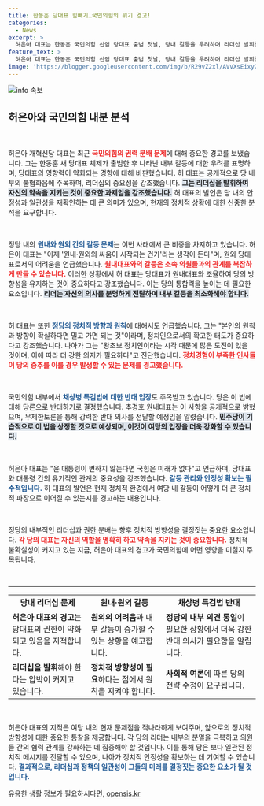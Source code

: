 ```yaml
---
title: 한동훈 당대표 힘빼기…국민의힘의 위기 경고!
categories:
  - News
excerpt: >
  허은아 대표는 한동훈 국민의힘 신임 당대표 출범 첫날, 당내 갈등을 우려하며 리더십 발휘를 촉구했다. 원내·원외 차이를 무시하면 암울한 미래가 올 것이라 경고하며, 약속 이행의 중요성을 강조했다.
feature_text: >
  허은아 대표는 한동훈 국민의힘 신임 당대표 출범 첫날, 당내 갈등을 우려하며 리더십 발휘를 촉구했다. 원내·원외 차이를 무시하면 암울한 미래가 올 것이라 경고하며, 약속 이행의 중요성을 강조했다.
image: 'https://blogger.googleusercontent.com/img/b/R29vZ2xl/AVvXsEixyZcFfHzMRdzZMjFBmAUKJYCLCGyLL1o632UiGVXcaFdKo_bkvkuCioo0uUKlGfBVcT3P84aROyZIXSBEx3Aw5nCQ3pTgDom1WDC4m8eifvWiAmWEEVb4x6G_l8C0QH225ldMjyaFvpxGEBGNO37VmDTDMHGhJPq73UglMfDca1-0aw/s1600/blogspot.png'
---
```


<p><img src="https://blogger.googleusercontent.com/img/b/R29vZ2xl/AVvXsEixyZcFfHzMRdzZMjFBmAUKJYCLCGyLL1o632UiGVXcaFdKo_bkvkuCioo0uUKlGfBVcT3P84aROyZIXSBEx3Aw5nCQ3pTgDom1WDC4m8eifvWiAmWEEVb4x6G_l8C0QH225ldMjyaFvpxGEBGNO37VmDTDMHGhJPq73UglMfDca1-0aw/s1600/blogspot.png" alt="info 속보" /></p>

<h2 data-ke-size="size26">허은아와 국민의힘 내분 분석</h2>

<p data-ke-size="size16">&nbsp;</p>

<p>허은아 개혁신당 대표는 최근 <b><span style="color: #ee2323;">국민의힘의 권력 분배 문제</span></b>에 대해 중요한 경고를 보냈습니다. 그는 한동훈 새 당대표 체제가 출범한 후 나타난 내부 갈등에 대한 우려를 표명하며, 당대표의 영향력이 약화되는 경향에 대해 비판했습니다. 허 대표는 공개적으로 당 내부의 불협화음에 주목하며, 리더십의 중요성을 강조했습니다. <b><span style="background-color: #21538527;">그는 리더십을 발휘하여 자신의 약속을 지키는 것이 중요한 과제임을 강조했습니다.</span></b> 허 대표의 발언은 당 내의 안정성과 일관성을 재확인하는 데 큰 의미가 있으며, 현재의 정치적 상황에 대한 신중한 분석을 요구합니다. </p>

<p data-ke-size="size16">&nbsp;</p>

<p>정당 내의 <b><span style="color: #1a5490;">원내와 원외 간의 갈등 문제</span></b>는 이번 사태에서 큰 비중을 차지하고 있습니다. 허은아 대표는 "이제 '원내·원외의 싸움이 시작되는 건가'라는 생각이 든다"며, 원외 당대표로서의 어려움을 언급했습니다. <b><span style="color: #ee2323;">원내대표와의 갈등은 소속 의원들과의 관계를 복잡하게 만들 수 있습니다.</span></b> 이러한 상황에서 허 대표는 당대표가 원내대표와 조율하여 당의 방향성을 유지하는 것이 중요하다고 강조했습니다. 이는 당의 통합력을 높이는 데 필요한 요소입니다. <b><span style="background-color: #21538527;">리더는 자신의 의사를 분명하게 전달하며 내부 갈등을 최소화해야 합니다.</span></b> </p>

<p data-ke-size="size16">&nbsp;</p>

<p>허 대표는 또한 <b><span style="color: #1a5490;">정당의 정치적 방향과 원칙</span></b>에 대해서도 언급했습니다. 그는 "본인의 원칙과 방향이 확실하다면 밀고 가면 되는 것"이라며, 정치인으로서의 확고한 태도가 중요하다고 강조했습니다. 나아가 그는 "왕초보 정치인이라는 시각 때문에 많은 도전이 있을 것이며, 이에 따라 더 강한 의지가 필요하다"고 진단했습니다. <b><span style="color: #ee2323;">정치경험이 부족한 인사들이 당의 중추를 이룰 경우 발생할 수 있는 문제를 경고했습니다.</span></b> </p>

<p data-ke-size="size16">&nbsp;</p>

<p>국민의힘 내부에서 <b><span style="color: #1a5490;">채상병 특검법에 대한 반대 입장</span></b>도 주목받고 있습니다. 당은 이 법에 대해 당론으로 반대하기로 결정했습니다. 추경호 원내대표는 이 사항을 공개적으로 밝혔으며, 무제한토론을 통해 강력한 반대 의사를 전달할 예정임을 알렸습니다. <b><span style="background-color: #21538527;">민주당이 기습적으로 이 법을 상정할 것으로 예상되며, 이것이 여당의 입장을 더욱 강화할 수 있습니다.</span></b> </p>

<p data-ke-size="size16">&nbsp;</p>

<p>허은아 대표는 "윤 대통령이 변하지 않는다면 국힘은 미래가 없다"고 언급하며, 당대표와 대통령 간의 유기적인 관계의 중요성을 강조했습니다. <b><span style="color: #1a5490;">갈등 관리와 안정성 확보는 필수적입니다.</span></b> 허 대표의 발언은 현재 정치적 환경에서 여당 내 갈등이 어떻게 더 큰 정치적 파장으로 이어질 수 있는지를 경고하는 내용입니다. </p>

<p data-ke-size="size16">&nbsp;</p>

<p>정당의 내부적인 리더십과 권한 분배는 향후 정치적 방향성을 결정짓는 중요한 요소입니다. <b><span style="color: #ee2323;">각 당의 대표는 자신의 역할을 명확히 하고 약속을 지키는 것이 중요합니다.</span></b> 정치적 불확실성이 커지고 있는 지금, 허은아 대표의 경고가 국민의힘에 어떤 영향을 미칠지 주목됩니다. </p>

<p data-ke-size="size16">&nbsp;</p>

<hr/>

<table style="width: 100%;">
    <tr>
        <td style="text-align: center; height: 17px;"><b>당내 리더십 문제</b></td>
        <td style="text-align: center; height: 17px;"><b>원내·원외 갈등</b></td>
        <td style="text-align: center; height: 17px;"><b>채상병 특검법 반대</b></td>
    </tr>
    <tr>
        <td><b>허은아 대표의 경고</b>는 당대표의 권한이 약화되고 있음을 지적합니다.</td>
        <td><b>원외의 어려움</b>과 내부 갈등이 증가할 수 있는 상황을 예고합니다.</td>
        <td><b>정당의 내부 의견 통일</b>이 필요한 상황에서 더욱 강한 반대 의사가 필요함을 알립니다.</td>
    </tr>
    <tr>
        <td><b>리더십을 발휘</b>해야 한다는 압박이 커지고 있습니다.</td>
        <td><b>정치적 방향성이 필요</b>하다는 점에서 원칙을 지켜야 합니다.</td>
        <td><b>사회적 여론</b>에 따른 당의 전략 수정이 요구됩니다.</td>
    </tr>
</table>

<p data-ke-size="size16">&nbsp;</p> 

<p>허은아 대표의 지적은 여당 내의 현재 문제점을 적나라하게 보여주며, 앞으로의 정치적 방향성에 대한 중요한 통찰을 제공합니다. 각 당의 리더는 내부의 분열을 극복하고 의원들 간의 협력 관계를 강화하는 데 집중해야 할 것입니다. 이를 통해 당은 보다 일관된 정치적 메시지를 전달할 수 있으며, 나아가 정치적 안정성을 확보하는 데 기여할 수 있습니다. <b><span style="color: #1a5490;">결과적으로, 리더십과 정책의 일관성이 그들의 미래를 결정짓는 중요한 요소가 될 것입니다.</span></b></p>
유용한 생활 정보가 필요하시다면, <a href="https://opensis.kr" rel="dofollow">opensis.kr</a>


